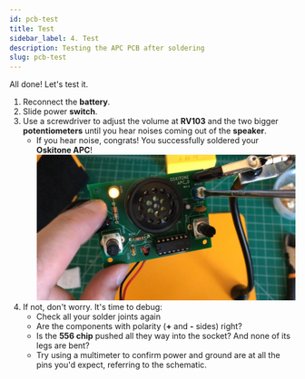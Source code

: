 ```yaml
---
id: pcb-test
title: Test
sidebar_label: 4. Test
description: Testing the APC PCB after soldering
slug: pcb-test
---
```


All done! Let's test it.

1.  Reconnect the **battery**.
2.  Slide power **switch**.
3.  Use a screwdriver to adjust the volume at **RV103** and the two bigger **potentiometers** until you hear noises coming out of the **speaker**.
    - If you hear noise, congrats! You successfully soldered your **Oskitone APC**!
      ![A successfully soldered and working Oskitone APC](/img/assembly/vol-test.jpg)
4.  If not, don't worry. It's time to debug:
    - Check all your solder joints again
    - Are the components with polarity (**+** and **-** sides) right?
    - Is the **556 chip** pushed all they way into the socket? And none of its legs are bent?
    - Try using a multimeter to confirm power and ground are at all the pins you'd expect, referring to the schematic.

<!-- TODO: consider breaking out test from the rest of the steps -->
